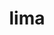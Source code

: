 ---
title: "lima"
layout: cache
categories: [package, develop]
meta: {"compilers": ["none"], "num_specs": 19, "num_specs_by_stack": {"developer-tools-darwin": 19, "root": 19}, "oss": ["sequoia"], "platforms": ["darwin"], "stacks": ["developer-tools-darwin", "root"], "targets": ["aarch64"], "versions": ["0.23.2"]}
spec_details: [{"compiler": "none", "hash": "4ikparbe3zjjnbturdvxnmjbsvqolyuv", "os": "sequoia", "platform": "darwin", "size": "-", "stacks": ["developer-tools-darwin", "root"], "target": "aarch64", "variants": ["build_system=generic"], "versions": ["0.23.2"]}, {"compiler": "none", "hash": "5rc2quywbeutuuvpxfl2o3kh3463bl7e", "os": "sequoia", "platform": "darwin", "size": "-", "stacks": ["developer-tools-darwin", "root"], "target": "aarch64", "variants": ["build_system=generic"], "versions": ["0.23.2"]}, {"compiler": "none", "hash": "6w5ajpisdeikkc7v2gzckgutqkzhaaep", "os": "sequoia", "platform": "darwin", "size": "-", "stacks": ["developer-tools-darwin", "root"], "target": "aarch64", "variants": ["build_system=generic"], "versions": ["0.23.2"]}, {"compiler": "none", "hash": "bprhq5a4rnni23xmq7kd2mdwj5mpwoki", "os": "sequoia", "platform": "darwin", "size": "-", "stacks": ["developer-tools-darwin", "root"], "target": "aarch64", "variants": ["build_system=generic"], "versions": ["0.23.2"]}, {"compiler": "none", "hash": "eo6yhtlbviypme4un4wgt3kznx4eggp7", "os": "sequoia", "platform": "darwin", "size": "-", "stacks": ["developer-tools-darwin", "root"], "target": "aarch64", "variants": ["build_system=generic"], "versions": ["0.23.2"]}, {"compiler": "none", "hash": "ewcx4xv2irohw3i2j5uryq34pgjekinn", "os": "sequoia", "platform": "darwin", "size": "-", "stacks": ["developer-tools-darwin", "root"], "target": "aarch64", "variants": ["build_system=generic"], "versions": ["0.23.2"]}, {"compiler": "none", "hash": "g7wt5ggt7ieduv6rboqrr7kntok6yv2a", "os": "sequoia", "platform": "darwin", "size": "-", "stacks": ["developer-tools-darwin", "root"], "target": "aarch64", "variants": ["build_system=generic"], "versions": ["0.23.2"]}, {"compiler": "none", "hash": "hqfmz3fx6siu7s5safr262cpxtq7mdqx", "os": "sequoia", "platform": "darwin", "size": "-", "stacks": ["developer-tools-darwin", "root"], "target": "aarch64", "variants": ["build_system=generic"], "versions": ["0.23.2"]}, {"compiler": "none", "hash": "i2fgnitf35rmvff75letkv7bt53dgejx", "os": "sequoia", "platform": "darwin", "size": "-", "stacks": ["developer-tools-darwin", "root"], "target": "aarch64", "variants": ["build_system=generic"], "versions": ["0.23.2"]}, {"compiler": "none", "hash": "j44bj5kxiko4dgifrmwedarfu7th2t4i", "os": "sequoia", "platform": "darwin", "size": "-", "stacks": ["developer-tools-darwin", "root"], "target": "aarch64", "variants": ["build_system=generic"], "versions": ["0.23.2"]}, {"compiler": "none", "hash": "m7dlidkr7jbg7yxoyguffqt6l6i3ksvi", "os": "sequoia", "platform": "darwin", "size": "-", "stacks": ["developer-tools-darwin", "root"], "target": "aarch64", "variants": ["build_system=generic"], "versions": ["0.23.2"]}, {"compiler": "none", "hash": "ma4wjspyagwfgleisewytfnjpzvdbu3y", "os": "sequoia", "platform": "darwin", "size": "-", "stacks": ["developer-tools-darwin", "root"], "target": "aarch64", "variants": ["build_system=generic"], "versions": ["0.23.2"]}, {"compiler": "none", "hash": "rxmfmy4omckxknn7dl3k7rqnbgtdydrm", "os": "sequoia", "platform": "darwin", "size": "-", "stacks": ["developer-tools-darwin", "root"], "target": "aarch64", "variants": ["build_system=generic"], "versions": ["0.23.2"]}, {"compiler": "none", "hash": "sswugajfywj2vdmujncr5rqtt5p7hccj", "os": "sequoia", "platform": "darwin", "size": "-", "stacks": ["developer-tools-darwin", "root"], "target": "aarch64", "variants": ["build_system=generic"], "versions": ["0.23.2"]}, {"compiler": "none", "hash": "syblmldqfuto5sbsgr76r4h46pw57mlo", "os": "sequoia", "platform": "darwin", "size": "-", "stacks": ["developer-tools-darwin", "root"], "target": "aarch64", "variants": ["build_system=generic"], "versions": ["0.23.2"]}, {"compiler": "none", "hash": "szl3mzekrrb3ajed6wbcem2fvmtu5q3v", "os": "sequoia", "platform": "darwin", "size": "-", "stacks": ["developer-tools-darwin", "root"], "target": "aarch64", "variants": ["build_system=generic"], "versions": ["0.23.2"]}, {"compiler": "none", "hash": "u4posopbn42pv2bjkkcdv4bohfokqunj", "os": "sequoia", "platform": "darwin", "size": "-", "stacks": ["developer-tools-darwin", "root"], "target": "aarch64", "variants": ["build_system=generic"], "versions": ["0.23.2"]}, {"compiler": "none", "hash": "ue5wh4poh4oiw75633ms2qkutvpfnbws", "os": "sequoia", "platform": "darwin", "size": "-", "stacks": ["developer-tools-darwin", "root"], "target": "aarch64", "variants": ["build_system=generic"], "versions": ["0.23.2"]}, {"compiler": "none", "hash": "xhq36t35z6lpqjlccdyc6l6lrtwg7zjg", "os": "sequoia", "platform": "darwin", "size": "-", "stacks": ["developer-tools-darwin", "root"], "target": "aarch64", "variants": ["build_system=generic"], "versions": ["0.23.2"]}]
---